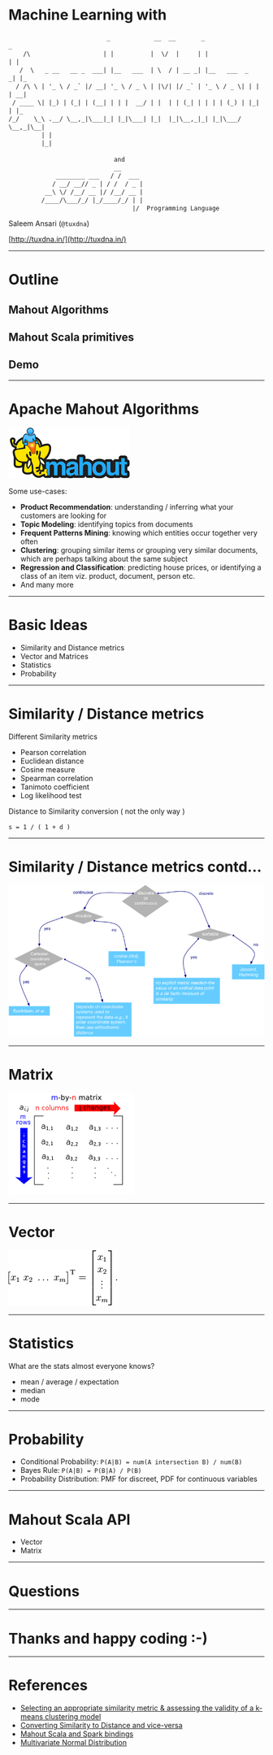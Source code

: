 # Machine Learning with

	
    
                               _            __  __       _                 _   
        /\                    | |          |  \/  |     | |               | |  
       /  \   _ __   __ _  ___| |__   ___  | \  / | __ _| |__   ___  _   _| |_ 
      / /\ \ | '_ \ / _` |/ __| '_ \ / _ \ | |\/| |/ _` | '_ \ / _ \| | | | __|
     / ____ \| |_) | (_| | (__| | | |  __/ | |  | | (_| | | | | (_) | |_| | |_ 
    /_/    \_\ .__/ \__,_|\___|_| |_|\___| |_|  |_|\__,_|_| |_|\___/ \__,_|\__|
             | |                                                               
             |_|                                                               

	                             and
                                 __       
                 ________ ___   / /  ___  
                / __/ __// _ | / /  / _ | 
              __\ \/ /__/ __ |/ /__/ __ | 
             /____/\___/_/ |_/____/_/ | | 
                                      |/  Programming Language

Saleem Ansari (`@tuxdna`)

[http://tuxdna.in/](http://tuxdna.in/)

---

# Outline
## Mahout Algorithms
## Mahout Scala primitives
## Demo

---

# Apache Mahout Algorithms

![Mahout Logo](mahout-logo-100.png)

Some use-cases:

 * **Product Recommendation**: understanding / inferring what your customers are looking for
 * **Topic Modeling**: identifying topics from documents
 * **Frequent Patterns Mining**: knowing which entities occur together very often
 * **Clustering**: grouping similar items or grouping very similar documents, which are perhaps talking about the same subject
 * **Regression and Classification**: predicting house prices, or identifying a class of an item viz. product, document, person etc.
 * And many more

---

# Basic Ideas

 * Similarity and Distance metrics
 * Vector and Matrices
 * Statistics
 * Probability

---

# Similarity / Distance metrics

Different Similarity metrics

 * Pearson correlation
 * Euclidean distance
 * Cosine measure
 * Spearman correlation
 * Tanimoto coefficient
 * Log likelihood test
 
Distance to Similarity conversion ( not the only way )

    s = 1 / ( 1 + d )

---

# Similarity / Distance metrics contd...

![Similarity Metric Selection](similarity-metrics.png)

---

# Matrix

![Matrix](247px-Matrix.svg.png)

---

# Vector

![Vector](vector-transpose.png)


---
# Statistics

What are the stats almost everyone knows?

 * mean / average / expectation
 * median
 * mode

---
# Probability

 * Conditional Probability: `P(A|B) = num(A intersection B) / num(B)`
 * Bayes Rule: `P(A|B) = P(B|A) / P(B)`
 * Probability Distribution: PMF for discreet, PDF for continuous variables

---

# Mahout Scala API

 * Vector
 * Matrix



---

# Questions

---

# Thanks and happy coding :-)

---

# References

 * [Selecting an appropriate similarity metric & assessing the validity of a k-means clustering model](https://stackoverflow.com/questions/8102515/selecting-an-appropriate-similarity-metric-assessing-the-validity-of-a-k-means)
 * [Converting Similarity to Distance and vice-versa](http://stackoverflow.com/questions/4064630/how-do-i-convert-between-a-measure-of-similarity-and-a-measure-of-difference-di)
 * [Mahout Scala and Spark bindings](http://mahout.apache.org/users/sparkbindings/home.html)
 * [Multivariate Normal Distribution](http://en.wikipedia.org/wiki/Multivariate_normal_distribution)
